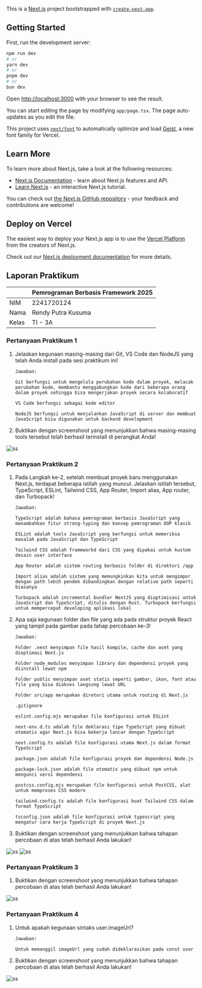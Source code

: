 This is a [Next.js](https://nextjs.org) project bootstrapped with [`create-next-app`](https://nextjs.org/docs/app/api-reference/cli/create-next-app).

## Getting Started

First, run the development server:

```bash
npm run dev
# or
yarn dev
# or
pnpm dev
# or
bun dev
```

Open [http://localhost:3000](http://localhost:3000) with your browser to see the result.

You can start editing the page by modifying `app/page.tsx`. The page auto-updates as you edit the file.

This project uses [`next/font`](https://nextjs.org/docs/app/building-your-application/optimizing/fonts) to automatically optimize and load [Geist](https://vercel.com/font), a new font family for Vercel.

## Learn More

To learn more about Next.js, take a look at the following resources:

- [Next.js Documentation](https://nextjs.org/docs) - learn about Next.js features and API.
- [Learn Next.js](https://nextjs.org/learn) - an interactive Next.js tutorial.

You can check out [the Next.js GitHub repository](https://github.com/vercel/next.js) - your feedback and contributions are welcome!

## Deploy on Vercel

The easiest way to deploy your Next.js app is to use the [Vercel Platform](https://vercel.com/new?utm_medium=default-template&filter=next.js&utm_source=create-next-app&utm_campaign=create-next-app-readme) from the creators of Next.js.

Check out our [Next.js deployment documentation](https://nextjs.org/docs/app/building-your-application/deploying) for more details.

## Laporan Praktikum

|       | Pemrograman Berbasis Framework 2025 |
| ----- | ----------------------------------- |
| NIM   | 2241720124                          |
| Nama  | Rendy Putra Kusuma                  |
| Kelas | TI - 3A                             |

### Pertanyaan Praktikum 1

1.  Jelaskan kegunaan masing-masing dari Git, VS Code dan NodeJS yang telah Anda install
    pada sesi praktikum ini!

        Jawaban:

        Git berfungsi untuk mengelola perubahan kode dalam proyek, melacak perubahan kode, membantu menggabungkan kode dari beberapa orang dalam proyek sehingga bisa mengerjakan proyek secara kolaboratif

        VS Code berfungsi sebagai kode editor

        NodeJS berfungsi untuk menjalankan JavaScript di server dan membuat JavaScript bisa digunakan untuk backend development

2.  Buktikan dengan screenshoot yang menunjukkan bahwa masing-masing tools tersebut
    telah berhasil terinstall di perangkat Anda!

![ss](foto\1.png)

### Pertanyaan Praktikum 2

1.  Pada Langkah ke-2, setelah membuat proyek baru menggunakan Next.js, terdapat beberapa
    istilah yang muncul. Jelaskan istilah tersebut, TypeScript, ESLint, Tailwind CSS, App Router, Import alias, App router, dan Turbopack!

        Jawaban:

        TypeScript adalah bahasa pemrograman berbasis JavaScript yang menambahkan fitur strong-typing dan konsep pemrograman OOP klasik

        ESLint adalah tools JavaScript yang berfungsi untuk memeriksa masalah pada JavaScript dan TypeScript

        Tailwind CSS adalah frameworkd dari CSS yang dipakai untuk kustom desain user interface

        App Router adalah sistem routing berbasis folder di direktori /app

        Import alias adalah sistem yang memungkinkan kita untuk mengimpor dengan path lebih pendek dibandingkan dengan relative path seperti biasanya

        Turbopack adalah incremental bundler NextJS yang dioptimisasi untuk JavaScript dan TypeScript, ditulis dengan Rust. Turbopack berfungsi untuk mempercepat developing aplikasi lokal

2.  Apa saja kegunaan folder dan file yang ada pada struktur proyek React yang tampil pada
    gambar pada tahap percobaan ke-3!

        Jawaban:

        Folder .next menyimpan file hasil kompile, cache dan aset yang dioptimasi Next.js

        Folder node_modules menyimpan library dan dependensi proyek yang diinstall lewat npm

        Folder public menyimpan aset statis seperti gambar, ikon, font atau file yang bisa diakses langsung lewat URL

        Folder src/app merupakan diretori utama untuk routing di Next.js

        .gitignore

        eslint.config.mjs merupakan file konfigurasi untuk ESLint

        next-env.d.ts adalah file deklarasi tipe TypeScript yang dibuat otomatis agar Next.js bisa bekerja lancar dengan TypeScript

        next.config.ts adalah file konfigurasi utama Next.js dalam format TypeScript

        package.json adalah file konfigurasi proyek dan dependensi Node.js

        package-lock.json adalah file otomatis yang dibuat npm untuk mengunci versi dependensi

        postcss.config.mjs merupakan file konfigurasi untuk PostCSS, alat untuk memproses CSS modern

        tailwind.config.ts adalah file konfigurasi buat Tailwind CSS dalam format TypeScript

        tsconfig.json adalah file konfigurasi untuk typescript yang mengatur cara kerja TypeScript di proyek Next.js

3.  Buktikan dengan screenshoot yang menunjukkan bahwa tahapan percobaan di atas telah
    berhasil Anda lakukan!

![ss](foto\2.png)
![ss](foto\3.png)

### Pertanyaan Praktikum 3

1. Buktikan dengan screenshoot yang menunjukkan bahwa tahapan percobaan di atas telah
   berhasil Anda lakukan!

![ss](foto\4.png)

### Pertanyaan Praktikum 4

1.  Untuk apakah kegunaan sintaks user.imageUrl?

        Jawaban:

        Untuk memanggil imageUrl yang sudah dideklarasikan pada const user

2.  Buktikan dengan screenshoot yang menunjukkan bahwa tahapan percobaan di atas telah
    berhasil Anda lakukan!

![ss](foto\5.png)
